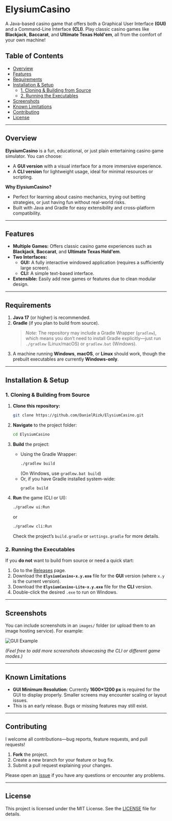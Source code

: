 # ElysiumCasino

A Java-based casino game that offers both a Graphical User Interface **(GUI)** and a Command-Line Interface **(CLI)**. Play classic casino games like **Blackjack**, **Baccarat**, and **Ultimate Texas Hold'em**, all from the comfort of your own machine!

## Table of Contents
- [Overview](#overview)
- [Features](#features)
- [Requirements](#requirements)
- [Installation & Setup](#installation--setup)
  - [1. Cloning & Building from Source](#1-cloning--building-from-source)
  - [2. Running the Executables](#2-running-the-executables)
- [Screenshots](#screenshots)
- [Known Limitations](#known-limitations)
- [Contributing](#contributing)
- [License](#license)

---

## Overview
**ElysiumCasino** is a fun, educational, or just plain entertaining casino game simulator. You can choose:
- A **GUI version** with a visual interface for a more immersive experience.
- A **CLI version** for lightweight usage, ideal for minimal resources or scripting.

**Why ElysiumCasino?**
- Perfect for learning about casino mechanics, trying out betting strategies, or just having fun without real-world risks.
- Built with Java and Gradle for easy extensibility and cross-platform compatibility.

---

## Features
- **Multiple Games:** Offers classic casino game experiences such as **Blackjack**, **Baccarat**, and **Ultimate Texas Hold'em**.
- **Two Interfaces:**
  - **GUI:** A fully interactive windowed application (requires a sufficiently large screen).
  - **CLI:** A simple text-based interface.
- **Extensible:** Easily add new games or features due to clean modular design.

---

## Requirements
1. **Java 17** (or higher) is recommended.
2. **Gradle** (if you plan to build from source).  
   > *Note:* The repository may include a Gradle Wrapper (`gradlew`), which means you don’t need to install Gradle explicitly—just run `./gradlew` (Linux/macOS) or `gradlew.bat` (Windows).
3. A machine running **Windows**, **macOS**, or **Linux** should work, though the prebuilt executables are currently **Windows-only**.

---

## Installation & Setup

### 1. Cloning & Building from Source

1. **Clone this repository:**
   ```bash
   git clone https://github.com/DanielRizk/ElysiumCasino.git
   ```
2. **Navigate** to the project folder:
   ```bash
   cd ElysiumCasino
   ```
3. **Build** the project:
   - Using the Gradle Wrapper:
     ```bash
     ./gradlew build
     ```
     (On Windows, use `gradlew.bat build`)
   - Or, if you have Gradle installed system-wide:
     ```bash
     gradle build
     ```
4. **Run** the game (CLI or UI):
   ```bash
   ./gradlew ui:Run
   ```
   or

   ```bash
   ./gradlew cli:Run
   ```
   
   Check the project’s `build.gradle` or `settings.gradle` for more details.

### 2. Running the Executables
If you **do not** want to build from source or need a quick start:
1. Go to the [Releases](https://github.com/DanielRizk/ElysiumCasino/releases) page.
2. Download the **`ElysiumCasino-x.y.exe`** file for the **GUI** version (where `x.y` is the current version).
3. Download the **`ElysiumCasino-Lite-x.y.exe`** file for the **CLI** version.
4. Double-click the desired `.exe` to run on Windows.

---

## Screenshots
You can include screenshots in an `images/` folder (or upload them to an image hosting service). For example:

![GUI Example](images/gui_example.png "Optional caption")

*(Feel free to add more screenshots showcasing the CLI or different game modes.)*

---

## Known Limitations
- **GUI Minimum Resolution**: Currently **1600×1200 px** is required for the GUI to display properly. Smaller screens may encounter scaling or layout issues.
- This is an early release. Bugs or missing features may still exist.

---

## Contributing
I welcome all contributions—bug reports, feature requests, and pull requests!

1. **Fork** the project.
2. Create a new branch for your feature or bug fix.
3. Submit a pull request explaining your changes.

Please open an [issue](https://github.com/DanielRizk/ElysiumCasino/issues) if you have any questions or encounter any problems.

---

## License
This project is licensed under the MIT License. See the [LICENSE](LICENSE) file for details.

